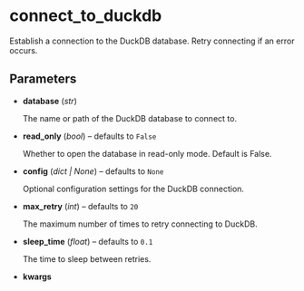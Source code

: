# connect_to_duckdb

Establish a connection to the DuckDB database. Retry connecting if an error occurs.



## Parameters

- **database** (*str*)

    The name or path of the DuckDB database to connect to.

- **read_only** (*bool*) – defaults to `False`

    Whether to open the database in read-only mode. Default is False.

- **config** (*dict | None*) – defaults to `None`

    Optional configuration settings for the DuckDB connection.

- **max_retry** (*int*) – defaults to `20`

    The maximum number of times to retry connecting to DuckDB.

- **sleep_time** (*float*) – defaults to `0.1`

    The time to sleep between retries.

- **kwargs**




